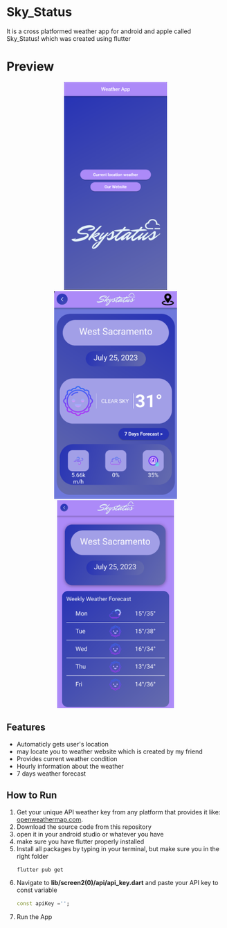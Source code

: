 # Sky_Status

<p>It is a cross platformed weather app for android and apple called Sky_Status! which was created using flutter</p>

# Preview

<p align="center">
<img src="assets/Screenshot 2023-07-25 at 04.17.40.png" height="480px"/> <img src="assets/Screenshot 2023-07-25 at 04.18.27.png" height="480px" /> <img src="assets/Screenshot 2023-07-25 at 04.18.54.png" height="480px" />
</p>

##                                                  Features

- Automaticly gets user's location
- may locate you to weather website which is created by my friend
- Provides current weather condition 
- Hourly information about the weather
- 7 days weather forecast

## How to Run

1. Get your unique API weather key from any platform that provides it like: <a href="https://openweathermap.org/api/">openweathermap.com</a>.
2. Download the source code from this repository
3. open it in your android studio or whatever you have
4. make sure you have flutter properly installed
6. Install all packages by typing in your terminal, but make sure you in the right folder
   ```sh
   flutter pub get
   ```
7. Navigate to **lib/screen2(0)/api/api_key.dart** and paste your API key to const variable
   ```dart
   const apiKey ='';
   ```
8. Run the App

